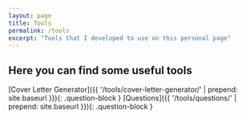 ```yaml
---
layout: page
title: Tools
permalink: /tools
excerpt: "Tools that I developed to use on this personal page"
---
```


## Here you can find some useful tools

[Cover Letter Generator]({{ '/tools/cover-letter-generator/'  | prepend: site.baseurl }}){: .question-block }
[Questions]({{ '/tools/questions/'  | prepend: site.baseurl }}){: .question-block }
